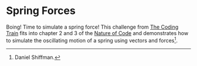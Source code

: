 # Spring Forces
Boing! Time to simulate a spring force! This challenge from [The Coding Train](https://thecodingtrain.com/CodingChallenges/160-spring-forces.html) fits into chapter 2 and 3 of the [Nature of Code](https://natureofcode.com) and demonstrates how to simulate the oscillating motion of a spring using vectors and forces[^1].

[^1]: Daniel Shiffman.